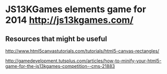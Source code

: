 # JS13KGames elements game for 2014 http://js13kgames.com/

## Resources that might be useful

http://www.html5canvastutorials.com/tutorials/html5-canvas-rectangles/

http://gamedevelopment.tutsplus.com/articles/how-to-minify-your-html5-game-for-the-js13kgames-competition--cms-21883